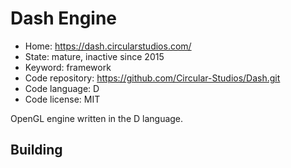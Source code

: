 # Dash Engine

- Home: https://dash.circularstudios.com/
- State: mature, inactive since 2015
- Keyword: framework
- Code repository: https://github.com/Circular-Studios/Dash.git
- Code language: D
- Code license: MIT

OpenGL engine written in the D language.

## Building

